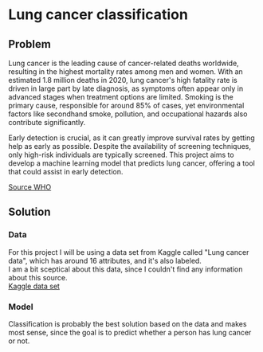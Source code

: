 # Lung cancer classification

## Problem 
Lung cancer is the leading cause of cancer-related deaths worldwide, resulting in the highest mortality rates among men and women. 
With an estimated 1.8 million deaths in 2020, lung cancer's high fatality rate is driven in large part by late diagnosis, as symptoms often appear only in advanced stages when treatment options are limited. 
Smoking is the primary cause, responsible for around 85% of cases, yet environmental factors like secondhand smoke, pollution, and occupational hazards also contribute significantly.    

Early detection is crucial, as it can greatly improve survival rates by getting help as early as possible.
Despite the availability of screening techniques, only high-risk individuals are typically screened. 
This project aims to develop a machine learning model that predicts lung cancer, offering a tool that could assist in early detection.

[Source WHO](https://www.who.int/news-room/fact-sheets/detail/lung-cancer)

## Solution

### Data
For this project I will be using a data set from Kaggle called "Lung cancer data", which has around 16 attributes, and it's also labeled.   
I am a bit sceptical about this data, since I couldn't find any information about this source.   
[Kaggle data set](https://www.kaggle.com/datasets/iamtanmayshukla/lung-cancer-data/data)

### Model
Classification is probably the best solution based on the data and makes most sense, since the goal is to predict whether a person has lung cancer or not.

